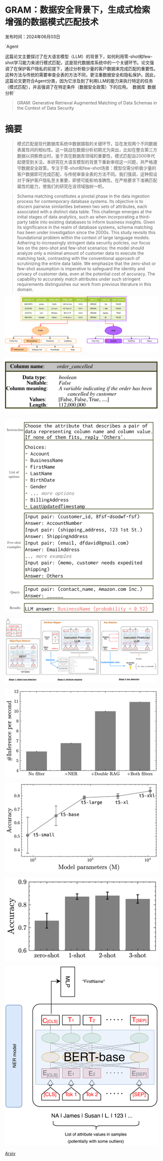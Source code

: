 # GRAM：数据安全背景下，生成式检索增强的数据模式匹配技术

发布时间：2024年06月03日

`Agent

这篇论文主要探讨了在大语言模型（LLM）的背景下，如何利用零-shot和few-shot学习能力来进行模式匹配，这是现代数据库系统中的一个关键环节。论文强调了在保护客户隐私的前提下，通过分析极少量的客户数据来完成匹配的重要性。这种方法与传统的需要审查全表的方法不同，更注重数据安全和隐私保护。因此，这篇论文更符合Agent分类，因为它涉及到了利用LLM的能力来执行特定的任务（模式匹配），并且强调了在特定条件（数据安全政策）下的应用。` `数据库` `数据分析`

> GRAM: Generative Retrieval Augmented Matching of Data Schemas in the Context of Data Security

# 摘要

> 模式匹配是现代数据库系统中数据摄取的关键环节，旨在发现两个不同数据表属性间的相似性。这一挑战在数据分析初期尤为突出，比如在整合第三方数据以洞察商业时。鉴于其在数据库领域的重要性，模式匹配自2000年代起便受到关注。本研究在大语言模型的背景下重新审视这一问题，并严格遵守数据安全政策，专注于零-shot和few-shot场景：模型仅需分析极少量的客户数据即可完成匹配，与传统审查全表的方法不同。我们强调，这种假设对于保护客户隐私至关重要，即使可能影响准确性。在严格要求下准确匹配属性的能力，使我们的研究在该领域独树一帜。

> Schema matching constitutes a pivotal phase in the data ingestion process for contemporary database systems. Its objective is to discern pairwise similarities between two sets of attributes, each associated with a distinct data table. This challenge emerges at the initial stages of data analytics, such as when incorporating a third-party table into existing databases to inform business insights. Given its significance in the realm of database systems, schema matching has been under investigation since the 2000s. This study revisits this foundational problem within the context of large language models. Adhering to increasingly stringent data security policies, our focus lies on the zero-shot and few-shot scenarios: the model should analyze only a minimal amount of customer data to execute the matching task, contrasting with the conventional approach of scrutinizing the entire data table. We emphasize that the zero-shot or few-shot assumption is imperative to safeguard the identity and privacy of customer data, even at the potential cost of accuracy. The capability to accurately match attributes under such stringent requirements distinguishes our work from previous literature in this domain.

![GRAM：数据安全背景下，生成式检索增强的数据模式匹配技术](../../../paper_images/2406.01876/x1.png)

![GRAM：数据安全背景下，生成式检索增强的数据模式匹配技术](../../../paper_images/2406.01876/x2.png)

![GRAM：数据安全背景下，生成式检索增强的数据模式匹配技术](../../../paper_images/2406.01876/x3.png)

![GRAM：数据安全背景下，生成式检索增强的数据模式匹配技术](../../../paper_images/2406.01876/x4.png)

![GRAM：数据安全背景下，生成式检索增强的数据模式匹配技术](../../../paper_images/2406.01876/x5.png)

![GRAM：数据安全背景下，生成式检索增强的数据模式匹配技术](../../../paper_images/2406.01876/x6.png)

![GRAM：数据安全背景下，生成式检索增强的数据模式匹配技术](../../../paper_images/2406.01876/x7.png)

![GRAM：数据安全背景下，生成式检索增强的数据模式匹配技术](../../../paper_images/2406.01876/x8.png)

[Arxiv](https://arxiv.org/abs/2406.01876)